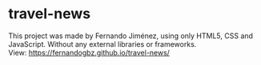 # travel-news
This project was made by Fernando Jiménez, using only HTML5, CSS and JavaScript. Without any external libraries or frameworks.
<br>
View: https://fernandogbz.github.io/travel-news/

